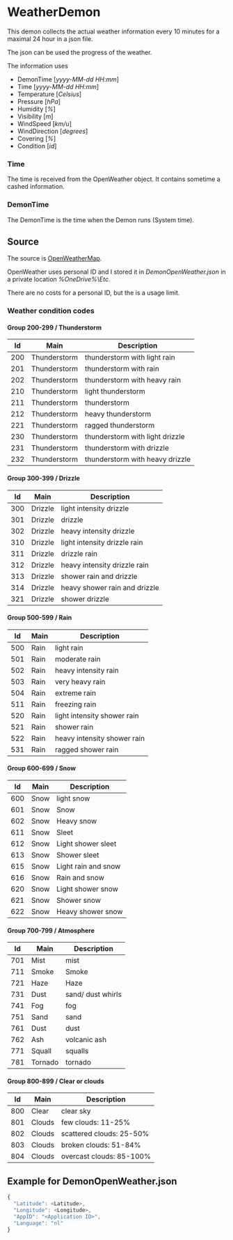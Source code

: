 # WeatherDemon

This demon collects the actual weather information every 
10 minutes for a maximal 24 hour in a json file.

The json can be used the progress of the weather.

The information uses

- DemonTime [*yyyy-MM-dd HH:mm*]
- Time [*yyyy-MM-dd HH:mm*]
- Temperature [*Celsius*]
- Pressure [*hPa*]
- Humidity [*%*]
- Visibility [*m*]
- WindSpeed [*km/u*]
- WindDirection [*degrees*]
- Covering [*%*]
- Condition [*id*]

### Time

The time is received from the OpenWeather object. It contains sometime a cashed information.

### DemonTime

The DemonTime is the time when the Demon runs (System time).

## Source

The source is [OpenWeatherMap](https://openweathermap.org/).

OpenWeather uses personal ID and I stored it in 
*DemonOpenWeather.json* in a private location *%OneDrive%\\Etc*.

There are no costs for a personal ID, but the is a usage
limit.

### Weather condition codes

#### Group 200-299 / Thunderstorm

Id | Main | Description
---|---|---
200 | Thunderstorm | thunderstorm with light rain
201 | Thunderstorm | thunderstorm with rain
202 | Thunderstorm | thunderstorm with heavy rain
210 | Thunderstorm | light thunderstorm
211 | Thunderstorm | thunderstorm
212 | Thunderstorm | heavy thunderstorm
221 | Thunderstorm | ragged thunderstorm
230 | Thunderstorm | thunderstorm with light drizzle
231 | Thunderstorm | thunderstorm with drizzle
232 | Thunderstorm | thunderstorm with heavy drizzle

#### Group 300-399 / Drizzle

Id | Main | Description
---|---|---
300 | Drizzle | light intensity drizzle
301 | Drizzle | drizzle
302 | Drizzle | heavy intensity drizzle
310 | Drizzle | light intensity drizzle rain
311 | Drizzle | drizzle rain
312 | Drizzle | heavy intensity drizzle rain
313 | Drizzle | shower rain and drizzle
314 | Drizzle | heavy shower rain and drizzle
321 | Drizzle | shower drizzle

#### Group 500-599 / Rain

Id | Main | Description
---|---|---
500 | Rain | light rain
501 | Rain | moderate rain
502 | Rain | heavy intensity rain
503 | Rain | very heavy rain
504 | Rain | extreme rain
511 | Rain | freezing rain
520 | Rain | light intensity shower rain
521 | Rain | shower rain
522 | Rain | heavy intensity shower rain
531 | Rain | ragged shower rain

#### Group 600-699 / Snow

Id | Main | Description
---|---|---
600 | Snow | light snow
601 | Snow | Snow
602 | Snow | Heavy snow
611 | Snow | Sleet
612 | Snow | Light shower sleet
613 | Snow | Shower sleet
615 | Snow | Light rain and snow
616 | Snow | Rain and snow
620 | Snow | Light shower snow
621 | Snow | Shower snow
622 | Snow | Heavy shower snow

#### Group 700-799 / Atmosphere

Id | Main | Description
---|---|---
701 | Mist | mist
711 | Smoke | Smoke
721 | Haze | Haze
731 | Dust | sand/ dust whirls
741 | Fog | fog
751 | Sand | sand
761 | Dust | dust
762 | Ash | volcanic ash
771 | Squall | squalls
781 | Tornado | tornado

#### Group 800-899 / Clear or clouds

Id | Main | Description
---|---|---
800 | Clear | clear sky
801 | Clouds | few clouds: 11-25%
802 | Clouds | scattered clouds: 25-50%
803 | Clouds | broken clouds: 51-84%
804 | Clouds | overcast clouds: 85-100%


## Example for DemonOpenWeather.json

```javascript
{
  "Latitude": <Latitude>,
  "Longitude": <Longitude>,
  "AppID": "<Application ID>",
  "Language": "nl"
}
```
